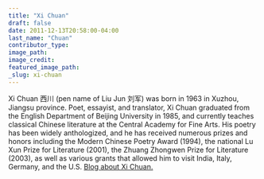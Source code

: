 ```yaml
---
title: "Xi Chuan"
draft: false
date: 2011-12-13T20:58:00-04:00
last_name: "Chuan"
contributor_type:
image_path:
image_credit:
featured_image_path:
_slug: xi-chuan
---
```


Xi Chuan 西川 (pen name of Liu Jun 刘军) was born in 1963 in Xuzhou, Jiangsu province. Poet, essayist, and translator, Xi Chuan graduated from the English Department of Beijing University in 1985, and currently teaches classical Chinese literature at the Central Academy for Fine Arts. His poetry has been widely anthologized, and he has received numerous prizes and honors including the Modern Chinese Poetry Award (1994), the national Lu Xun Prize for Literature (2001), the Zhuang Zhongwen Prize for Literature (2003), as well as various grants that allowed him to visit India, Italy, Germany, and the U.S. [Blog about Xi Chuan.](http://xichuanpoetry.com/)

